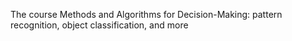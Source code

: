 The course Methods and Algorithms for Decision-Making: pattern recognition, object classification, and more